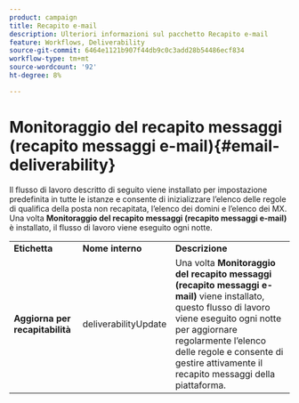 ```yaml
---
product: campaign
title: Recapito e-mail
description: Ulteriori informazioni sul pacchetto Recapito e-mail
feature: Workflows, Deliverability
source-git-commit: 6464e1121b907f44db9c0c3add28b54486ecf834
workflow-type: tm+mt
source-wordcount: '92'
ht-degree: 8%

---
```



# Monitoraggio del recapito messaggi (recapito messaggi e-mail){#email-deliverability}

Il flusso di lavoro descritto di seguito viene installato per impostazione predefinita in tutte le istanze e consente di inizializzare l’elenco delle regole di qualifica della posta non recapitata, l’elenco dei domini e l’elenco dei MX. Una volta **Monitoraggio del recapito messaggi (recapito messaggi e-mail)** è installato, il flusso di lavoro viene eseguito ogni notte.
<table> 
 <tbody> 
  <tr> 
   <td> <strong>Etichetta</strong><br /> </td> 
   <td> <strong>Nome interno</strong><br /> </td> 
   <td> <strong>Descrizione</strong><br /> </td> 
  </tr> 
  <tr> 
   <td> <strong>Aggiorna per recapitabilità</strong><br /> </td> 
   <td> <span class="uicontrol">deliverabilityUpdate</span> <br /> </td> 
   <td>  Una volta <strong>Monitoraggio del recapito messaggi (recapito messaggi e-mail)</strong> viene installato, questo flusso di lavoro viene eseguito ogni notte per aggiornare regolarmente l’elenco delle regole e consente di gestire attivamente il recapito messaggi della piattaforma.<br /> </td> 
  </tr> 
 </tbody> 
</table>

